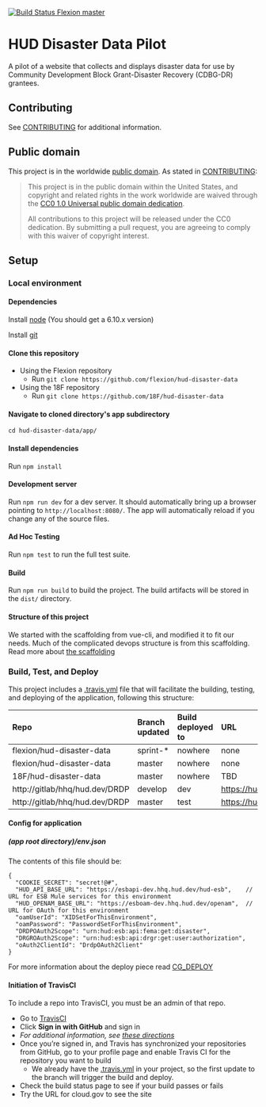 [![Build Status Flexion master](https://api.travis-ci.org/flexion/hud-disaster-data.svg?branch=master)](https://travis-ci.org/flexion/hud-disaster-data)
# HUD Disaster Data Pilot

A pilot of a website that collects and displays disaster data for use by Community Development Block Grant-Disaster Recovery (CDBG-DR) grantees.

## Contributing

See [CONTRIBUTING](CONTRIBUTING.md) for additional information.

## Public domain

This project is in the worldwide [public domain](LICENSE.md). As stated in [CONTRIBUTING](CONTRIBUTING.md):

> This project is in the public domain within the United States, and copyright and related rights in the work worldwide are waived through the [CC0 1.0 Universal public domain dedication](https://creativecommons.org/publicdomain/zero/1.0/).
>
> All contributions to this project will be released under the CC0 dedication. By submitting a pull request, you are agreeing to comply with this waiver of copyright interest.

## Setup
### Local environment
#### Dependencies
Install [node](https://nodejs.org/en/) (You should get a 6.10.x version)

Install [git](https://git-scm.com/)

#### Clone this repository

- Using the Flexion repository
  - Run `git clone https://github.com/flexion/hud-disaster-data`
- Using the 18F repository
  - Run `git clone https://github.com/18F/hud-disaster-data`

#### Navigate to cloned directory's app subdirectory

`cd hud-disaster-data/app/`

#### Install dependencies
Run `npm install`

#### Development server

Run `npm run dev` for a dev server. It should automatically bring up a browser pointing to `http://localhost:8080/`. The app will automatically reload if you change any of the source files.

#### Ad Hoc Testing

Run `npm test` to run the full test suite.

#### Build

Run `npm run build` to build the project. The build artifacts will be stored in the `dist/` directory.

#### Structure of this project

We started with the scaffolding from vue-cli, and modified it to fit our needs.  Much of the complicated devops structure is from this scaffolding.  Read more about [the scaffolding](./VUE_CLI_INIT.md)

### Build, Test, and Deploy
This project includes a [.travis.yml](.travis.yml) file that will facilitate the building, testing, and deploying of the application, following this structure:

| Repo                      | Branch updated | Build deployed to                   | URL
|:--------------------------|:---------------|:------------------------------------|:------------------------------|
| flexion/hud-disaster-data | sprint-*       | nowhere      |none |
| flexion/hud-disaster-data | master         | nowhere  |none |
| 18F/hud-disaster-data     | master         | nowhere    | TBD  |
| http://gitlab/hhq/hud.dev/DRDP  | develop         |  dev    | https://hudappsint.hud.gov/femadataDev   |
| http://gitlab/hhq/hud.dev/DRDP  | master         |  test    | https://hudappsint.hud.gov/femadataTest   |


#### Config for application
##### (app root directory)/env.json
The contents of this file should be:
```
{
  "COOKIE_SECRET": "secret!@#",
  "HUD_API_BASE_URL": "https://esbapi-dev.hhq.hud.dev/hud-esb",    // URL for ESB Mule services for this environment
  "HUD_OPENAM_BASE_URL": "https://esboam-dev.hhq.hud.dev/openam",  // URL for OAuth for this environment
  "oamUserId": "XIDSetForThisEnvironment",
  "oamPassword": "PasswordSetForThisEnvironment",
  "DRDPOAuth2Scope": "urn:hud:esb:api:fema:get:disaster",
  "DRGROAuth2Scope": "urn:hud:esb:api:drgr:get:user:authorization",
  "oAuth2ClientId": "DrdpOAuth2Client"
}
```

For more information about the deploy piece read [CG_DEPLOY](./CG_DEPLOY.md)

#### Initiation of TravisCI
To include a repo into TravisCI, you must be an admin of that repo.
- Go to [TravisCI](http://travis-ci.org)
- Click **Sign in with GitHub** and sign in
 - *For additional information, see [these directions](https://docs.travis-ci.com/user/getting-started/)*
- Once you’re signed in, and Travis has synchronized your repositories from GitHub, go to your profile page and enable Travis CI for the repository you want to build
  - We already have the [.travis.yml](.travis.yml) in your project, so the first update to the branch will trigger the build and deploy.
- Check the build status page to see if your build passes or fails
- Try the URL for cloud.gov to see the site

